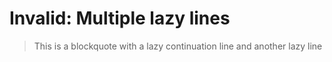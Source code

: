 # Invalid: Multiple lazy lines

> This is a blockquote
with a lazy continuation line
and another lazy line
